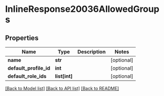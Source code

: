 # InlineResponse20036AllowedGroups

## Properties
Name | Type | Description | Notes
------------ | ------------- | ------------- | -------------
**name** | **str** |  | [optional] 
**default_profile_id** | **int** |  | [optional] 
**default_role_ids** | **list[int]** |  | [optional] 

[[Back to Model list]](../README.md#documentation-for-models) [[Back to API list]](../README.md#documentation-for-api-endpoints) [[Back to README]](../README.md)

